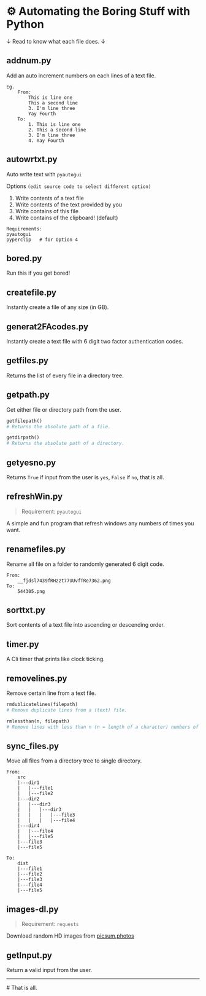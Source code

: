 # ⚙️ Automating the Boring Stuff with Python

↓ Read to know what each file does. ↓

## addnum.py

Add an auto increment numbers on each lines of a text file.

```text
Eg.
    From:
        This is line one
        This a second line
        3. I'm line three
        Yay Fourth
    To:
        1. This is line one
        2. This a second line
        3. I'm line three
        4. Yay Fourth
```

## autowrtxt.py

Auto write text with `pyautogui`

Options `(edit source code to select different option)`

1. Write contents of a text file
2. Write contents of the text provided by you
3. Write contains of this file
4. Write contains of the clipboard! (default)

```text
Requirements:
pyautogui
pyperclip   # for Option 4
```

## bored.py

Run this if you get bored!

## createfile.py

Instantly create a file of any size (in GB).

## generat2FAcodes.py

Instantly create a text file with 6 digit two factor authentication codes.

## getfiles.py

Returns the list of every file in a directory tree.

## getpath.py

Get either file or directory path from the user.

```python
getfilepath()
# Returns the absolute path of a file.

getdirpath()
# Returns the absolute path of a directory.
```

## getyesno.py

Returns `True` if input from the user is `yes`, `False` if `no`, that is all.

## refreshWin.py

> Requirement: `pyautogui`

A simple and fun program that refresh windows any numbers of times you want.

## renamefiles.py

Rename all file on a folder to randomly generated 6 digit code.

```text
From:
    __fjdsl7439fRHzzt77UUvfTRe7362.png
To:
    544305.png
```

## sorttxt.py

Sort contents of a text file into ascending or descending order.

## timer.py

A Cli timer that prints like clock ticking.

## removelines.py

Remove certain line from a text file.

```python
rmdublicatelines(filepath)
# Remove duplicate lines from a (text) file.

rmlessthan(n, filepath)
# Remove lines with less than n (n = length of a character) numbers of characters from a file.
```

## sync_files.py

Move all files from a directory tree to single directory.

```text
From:
    src
    |---dir1
    |   |---file1
    |   |---file2
    |---dir2
    |   |---dir3
    |   |   |---dir3
    |   |   |   |---file3
    |   |   |   |---file4
    |---dir4
    |   |---file4
    |   |---file5
    |---file3
    |---file5

To:
    dist
    |---file1
    |---file2
    |---file3
    |---file4
    |---file5
```

## images-dl.py

> Requirement: `requests`

Download random HD images from [picsum.photos](https://picsum.photos)

## getInput.py

Return a valid input from the user.

---

\# That is all.
